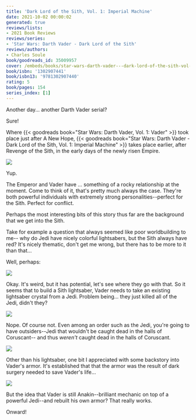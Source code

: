 ```yaml
---
title: 'Dark Lord of the Sith, Vol. 1: Imperial Machine'
date: 2021-10-02 00:00:02
generated: true
reviews/lists:
- 2021 Book Reviews
reviews/series:
- 'Star Wars: Darth Vader - Dark Lord of the Sith'
reviews/authors:
- Charles Soule
book/goodreads_id: 35009957
cover: /embeds/books/star-wars-darth-vader---dark-lord-of-the-sith-vol-1-imperial-machine.jpg
book/isbn: '1302907441'
book/isbn13: '9781302907440'
rating: 5
book/pages: 154
series_index: [1]
---
```

Another day... another Darth Vader serial?  

Sure!  

<!--more-->

Where {{< goodreads book="Star Wars: Darth Vader, Vol. 1: Vader" >}} took place just after A New Hope, {{< goodreads book="Star Wars: Darth Vader - Dark Lord of the Sith, Vol. 1: Imperial Machine" >}} takes place earlier, after Revenge of the Sith, in the early days of the newly risen Empire.  

![](/embeds/books/attachments/vader-17-1.1.png)  

Yup.  

The Emperor and Vader have ... something of a rocky relationship at the moment. Come to think of it, that's pretty much always the case. They're both powerful individuals with extremely strong personalities--perfect for the Sith. Perfect for conflict.  

Perhaps the most interesting bits of this story thus far are the background that we get into the Sith.  

Take for example a question that always seemed like poor worldbuilding to me-- why do Jedi have nicely colorful lightsabers, but the Sith always have red? It's nicely thematic, don't get me wrong, but there has to be more to it than that...  

Well, perhaps:  

![](/embeds/books/attachments/vader-17-1.2.png)    

Okay. It's weird, but it has potential, let's see where they go with that. So it seems that to build a Sith lightsaber, Vader needs to take an existing lightsaber crystal from a Jedi. Problem being... they just killed all of the Jedi, didn't they?  

![](/embeds/books/attachments/vader-17-1.3.png)  

Nope. Of course not. Even among an order such as the Jedi, you're going to have outsiders--Jedi that wouldn't be caught dead in the halls of Coruscant-- and thus *weren't* caught dead in the halls of Coruscant.  

![](/embeds/books/attachments/vader-17-1.4.png)  

Other than his lightsaber, one bit I appreciated with some backstory into Vader's armor. It's established that that the armor was the result of dark surgery needed to save Vader's life...  

![](/embeds/books/attachments/vader-17-1.7.png)  

But the idea that Vader is still Anakin--brilliant mechanic on top of a powerful Jedi--and rebuilt his own armor? That really works.  

Onward!